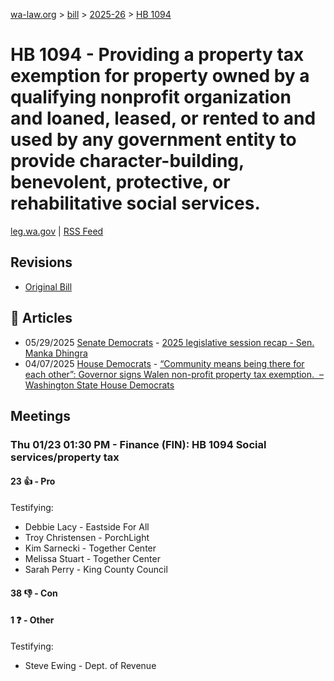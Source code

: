 [wa-law.org](/) > [bill](/bill/) > [2025-26](/bill/2025-26/) > [HB 1094](/bill/2025-26/hb/1094/)

# HB 1094 - Providing a property tax exemption for property owned by a qualifying nonprofit organization and loaned, leased, or rented to and used by any government entity to provide character-building, benevolent, protective, or rehabilitative social services.
[leg.wa.gov](https://app.leg.wa.gov/billsummary?BillNumber=1094&Year=2025&Initiative=false) | [RSS Feed](./rss.xml)

## Revisions
* [Original Bill](1/)

## 📰 Articles
* 05/29/2025 [Senate Democrats](/org/senate_democrats/) - [2025 legislative session recap - Sen. Manka Dhingra](https://senatedemocrats.wa.gov/dhingra/2025/05/29/2025-legislative-session-recap/#:~:text=HB%201094)
* 04/07/2025 [House Democrats](/org/house_democrats/) - [“Community means being there for each other”: Governor signs Walen non-profit property tax exemption.  – Washington State House Democrats](https://housedemocrats.wa.gov/blog/2025/04/07/community-means-being-there-for-each-other-governor-signs-walen-non-profit-property-tax-exemption/#:~:text=House%20Bill%201094)

## Meetings
### Thu 01/23 01:30 PM - Finance (FIN): HB 1094 Social services/property tax
#### 23 👍 - Pro
Testifying:
* Debbie Lacy - Eastside For All
* Troy Christensen - PorchLight
* Kim Sarnecki - Together Center
* Melissa Stuart - Together Center
* Sarah Perry - King County Council

#### 38 👎 - Con

#### 1 ❓ - Other
Testifying:
* Steve Ewing - Dept. of Revenue
